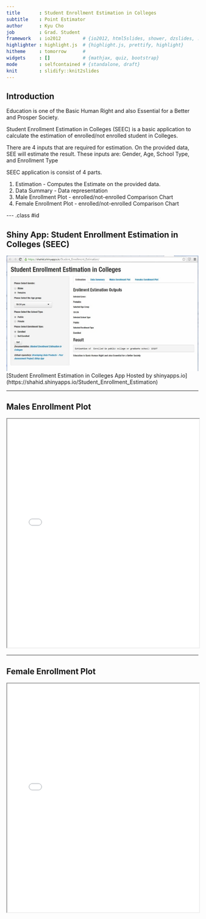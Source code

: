 ```yaml
---
title       : Student Enrollment Estimation in Colleges
subtitle    : Point Estimator
author      : Kyu Cho
job         : Grad. Student
framework   : io2012        # {io2012, html5slides, shower, dzslides, ...}
highlighter : highlight.js  # {highlight.js, prettify, highlight}
hitheme     : tomorrow      # 
widgets     : []            # {mathjax, quiz, bootstrap}
mode        : selfcontained # {standalone, draft}
knit        : slidify::knit2slides
---
```


## Introduction

Education is one of the Basic Human Right and also Essential for a Better and Prosper Society.

Student Enrollment Estimation in Colleges (SEEC) is a basic application to calculate the estimation of enrolled/not enrolled student in Colleges.

There are 4 inputs that are required for estimation. On the provided data, SEE will estimate the result. These inputs are:
 Gender, Age, School Type, and Enrollment Type


SEEC application is consist of 4 parts.

1. Estimation - Computes the Estimate on the provided data.
2. Data Summary - Data representation
3. Male Enrollment Plot - enrolled/not-enrolled Comparison Chart
4. Female Enrollment Plot - enrolled/not-enrolled Comparison Chart

--- .class #id 

##  Shiny App: Student Enrollment Estimation in Colleges (SEEC)

<div style='text-align: center;'>
    <img src='assets/img/Snap3.jpg' />
</div>   
[Student Enrollment Estimation in Colleges App Hosted by shinyapps.io](https://shahid.shinyapps.io/Student_Enrollment_Estimation)  

---

## Males Enrollment Plot

<iframe src="assets/img/m1.html", width=100%, height=600></iframe>


---

## Female Enrollment Plot

<iframe src="assets/img/f1.html", width=100%, height=600></iframe>
